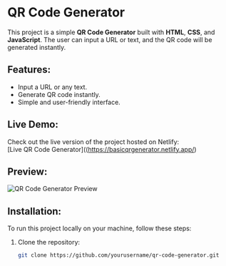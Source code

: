 # QR Code Generator

This project is a simple **QR Code Generator** built with **HTML**, **CSS**, and **JavaScript**. The user can input a URL or text, and the QR code will be generated instantly.

## Features:
- Input a URL or any text.
- Generate QR code instantly.
- Simple and user-friendly interface.

## Live Demo:
Check out the live version of the project hosted on Netlify:  
[Live QR Code Generator]((https://basicqrgenerator.netlify.app/)

## Preview:
![QR Code Generator Preview](./preview.png)

## Installation:
To run this project locally on your machine, follow these steps:

1. Clone the repository:
   ```bash
   git clone https://github.com/yourusername/qr-code-generator.git
